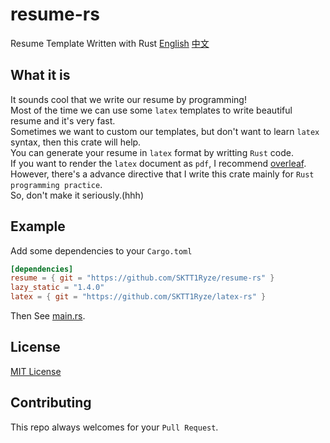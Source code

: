 # resume-rs
Resume Template Written with Rust
[English](./README_en.md) [中文](./README.md)  

## What it is
It sounds cool that we write our resume by programming!  
Most of the time we can use some `latex` templates to write beautiful resume and it's very fast.  
Sometimes we want to custom our templates, but don't want to learn `latex` syntax, then this crate will help.  
You can generate your resume in `latex` format by writting `Rust` code.  
If you want to render the `latex` document as `pdf`, I recommend [overleaf](https://cn.overleaf.com/).  
However, there's a advance directive that I write this crate mainly for `Rust programming practice`.  
So, don't make it seriously.(hhh)  

## Example
Add some dependencies to your `Cargo.toml`  
```Toml
[dependencies]
resume = { git = "https://github.com/SKTT1Ryze/resume-rs" }
lazy_static = "1.4.0"
latex = { git = "https://github.com/SKTT1Ryze/latex-rs" }
```

Then See [main.rs](./example/src/main.rs).  

## License
[MIT License](./LICENSE)  

## Contributing
This repo always welcomes for your `Pull Request`.  
